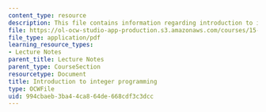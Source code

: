 ```yaml
---
content_type: resource
description: This file contains information regarding introduction to integer programming.
file: https://ol-ocw-studio-app-production.s3.amazonaws.com/courses/15-053-optimization-methods-in-management-science-spring-2013/994cbaeb3ba44ca864de668cdf3c3dcc_MIT15_053S13_lec10.pdf
file_type: application/pdf
learning_resource_types:
- Lecture Notes
parent_title: Lecture Notes
parent_type: CourseSection
resourcetype: Document
title: Introduction to integer programming
type: OCWFile
uid: 994cbaeb-3ba4-4ca8-64de-668cdf3c3dcc
---
```

